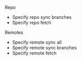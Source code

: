 Repo
- Specify repo sync branches
- Specify repo fetch 

Remotes
- Specify remote sync all
- Specify remote sync branches
- Specify remote fetch

